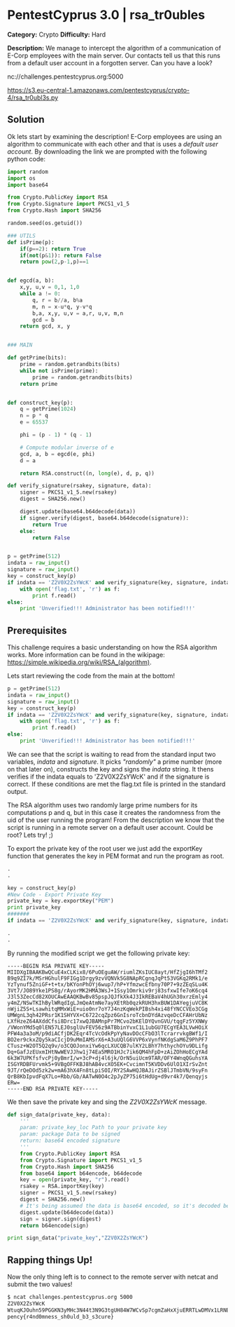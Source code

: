 # PentestCyprus 3.0 | rsa_tr0ubles

**Category:** Crypto **Difficulty:** Hard 

**Description:** We manage to intercept the algorithm of a communication of E-Corp employees with the main server. Our contacts tell us that this runs from a default user account in a forgotten server. Can you have a look?

nc://challenges.pentestcyprus.org:5000

https://s3.eu-central-1.amazonaws.com/pentestcyprus/crypto-4/rsa_tr0ubl3s.py

## Solution
Ok lets start by examining the description! E-Corp employees are using an algorithm to communicate with each other and that is  uses a *default user account*. By downloading the link we are prompted with the following python code:

```python
import random
import os
import base64

from Crypto.PublicKey import RSA 
from Crypto.Signature import PKCS1_v1_5 
from Crypto.Hash import SHA256 

random.seed(os.getuid())

### UTILS
def isPrime(p):
    if(p==2): return True
    if(not(p&1)): return False
    return pow(2,p-1,p)==1


def egcd(a, b):
    x,y, u,v = 0,1, 1,0
    while a != 0:
        q, r = b//a, b%a
        m, n = x-u*q, y-v*q
        b,a, x,y, u,v = a,r, u,v, m,n
        gcd = b
    return gcd, x, y


### MAIN

def getPrime(bits):
    prime = random.getrandbits(bits)
    while not isPrime(prime):
        prime = random.getrandbits(bits)
    return prime


def construct_key(p):
    q = getPrime(1024)
    n = p * q
    e = 65537

    phi = (p - 1) * (q - 1)

    # Compute modular inverse of e
    gcd, a, b = egcd(e, phi)
    d = a

    return RSA.construct((n, long(e), d, p, q))

def verify_signature(rsakey, signature, data):
    signer = PKCS1_v1_5.new(rsakey) 
    digest = SHA256.new() 

    digest.update(base64.b64decode(data))
    if signer.verify(digest, base64.b64decode(signature)):
        return True
    else:
        return False


p = getPrime(512)
indata = raw_input()
signature = raw_input()
key = construct_key(p)
if indata == 'Z2V0X2ZsYWcK' and verify_signature(key, signature, indata):
    with open('flag.txt', 'r') as f:
        print f.read()
else:
    print 'Unverified!!! Administrator has been notified!!!'
```
## Prerequisites
This challenge requires  a basic understanding on how the RSA algorithm works. More information can be found in the wikipage: https://simple.wikipedia.org/wiki/RSA_(algorithm).

Lets start reviewing the code from the main at the bottom!

```python
p = getPrime(512)
indata = raw_input()
signature = raw_input()
key = construct_key(p)
if indata == 'Z2V0X2ZsYWcK' and verify_signature(key, signature, indata):
    with open('flag.txt', 'r') as f:
        print f.read()
else:
    print 'Unverified!!! Administrator has been notified!!!'
```
We can see that the script is waiting to read from the standard input two variables, *indata*  and *signature*. It picks *"randomly"* a prime number (more on that later on), constructs the key and signs the *indata* string. It thens verifies if the indata equals to 'Z2V0X2ZsYWcK' and if the signature is correct. If these conditions are met the flag.txt file is printed in the standard output.

The RSA algorithm uses two randomly large prime numbers for its computations p and q, but in this case it creates the randomness from the uid of the user running the program! From the description we know that the script is running in a remote server on a default user account. Could be root? Lets try! ;)

To export the private key of the root user we just add the exportKey function that generates the key in PEM format and run the program as root.
```python
.
.

key = construct_key(p)
#New Code - Export Private Key
private_key = key.exportKey("PEM")
print private_key 
#######
if indata == 'Z2V0X2ZsYWcK' and verify_signature(key, signature, indata):

.
.
```
By running the modified script we get the following private key:

```
-----BEGIN RSA PRIVATE KEY-----
MIIDXgIBAAKBwQCuE4xCLKix8/6PuOEguAW/riumlZKsIUC8ayt/HfZjgI6hTMf2
B9q9ZI7k/MSrHGhulF9FIGg1Drgy9zvVQNVk5G8NApRCgnqJqPt53VGKq2RMk1/e
YzTynuf5ZniGF+t+tx/bKYonPhOYj6wup7/hP+YfmzwcEfbny70P7+9zZEqSLu4K
3Vt7/JO89Yke1PS8g/rAyorMK2HMA3WsJ+1Ssy1Omrkiv9rj83sfxwIfe7oK6cq4
J3l53ZecCd82XOUCAwEAAQKBwBv85pspJQJfkXk4J3IkREBaV4hUGh30xrzEmly4
y4mZ/NSwTKIhBylWRqdIgLJmQeAtmNe7ayXEtRb0qzkRUH3hxBUW1DAYegjuVC8K
nWjiZ5S+LsawhitqMMxWiE+uio0nr7oY7J4nzKqWekPIBsh4xi48fYNCCVEo3CGg
UMWgnL3qh42PRsr1K1SHYVX+C6722cqZpz6GnIsroTcbnDYdAzvqeDcCFAHrUbNz
LXfHzeZ64AXddCfsi8Drc17xwQJBAMnpPr7MCvo2bKElDYQvnGVU/tqgFz5YXNWy
/VWonYMd5q0lEN57LEJ0sglUvFEV56z9ATBbinYvxC1L1ubGU7ECgYEA3LVwHOiX
PFW4a3a3oM/p9diACfjDK2Eqr4TcVcOdkPpYyNavDOcCFbO3lTcrarrvkgBWf1/I
BO2er9ckxZQy5kaCIcjD9uMmIAMSrX6+A3uUQlG6VVP6xVynfNKdgSaM6Z9PhPF7
CTusz+W2OT5Q2q9v/o3CQOJonxiYw6qcLXUCQB7ulKY2LBhY7hthychOYu9DLifg
Dq+GafJzEUxmIHtNwWEVJJhw1j74Ea5MRO1HJc7ik6QM4hFpD+zAiZOhHoECgYAd
6k3W7UPKfsfvcPj0yBmrI/w+3cP+dj4l6jk/OrN5uiUcm9TAR/OFY4WnqQGuhsYA
ISGYRDBFUrvmk5+9VBgOFFKBJ8hAB4vcXO5EK+CvcimnT5KVDDv6UlO1XIrSvZnt
9JT/rQeDOd5zk2w+mA63hX4Fn8tLpiSOI/RY2SAwHQJBAJirZSBlJTmbVN/9syFn
QrB8KbIpvdFqX7Lo+Rbb/Gb/AATwN0O4c2pJyZP75i6tHdUg+d9vr4k7/Qenqyjs
ERw=
-----END RSA PRIVATE KEY-----
```
We then save the private key and sing the *Z2V0X2ZsYWcK* message.
```python
def sign_data(private_key, data):
    '''
    param: private_key_loc Path to your private key
    param: package Data to be signed
    return: base64 encoded signature
    '''
    from Crypto.PublicKey import RSA 
    from Crypto.Signature import PKCS1_v1_5 
    from Crypto.Hash import SHA256 
    from base64 import b64encode, b64decode 
    key = open(private_key, "r").read() 
    rsakey = RSA.importKey(key) 
    signer = PKCS1_v1_5.new(rsakey) 
    digest = SHA256.new() 
    # It's being assumed the data is base64 encoded, so it's decoded before updating the digest 
    digest.update(b64decode(data)) 
    sign = signer.sign(digest) 
    return b64encode(sign)

print sign_data("private_key","Z2V0X2ZsYWcK")
```
## Rapping things Up!
Now the only thing left is to connect to the remote server with netcat and submit the two values!
```bash
$ ncat challenges.pentestcyprus.org 5000
Z2V0X2ZsYWcK
WtuqKJOuhn59PGGKN3yMHc3N44t3N9G3tgUH84W7WCvSp7cgmZaHxXjuERRTLwDMVx1LRNBPV1jDbytf6GqH+BHgsPLPNISnKxBqRkie6SpI14NATH6cNlb//1JzE9cmgU7NPBc0rbC1AaP3AUWqQXW8kquPfw4Qmg6j33+f+SOGVIRXqLYcoK5dHyadcbs+KLOeyROixX+45l/xbTmM+/TkeF929wVZx6k27qVoaW7Y5eigHPBgbk9zysBnjc4c
pency{r4nd0mness_sh0uld_b3_s3cure}
```